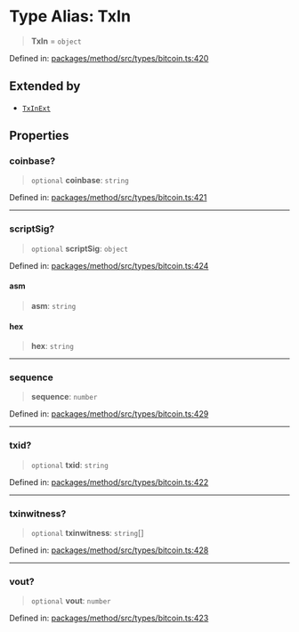 # Type Alias: TxIn

> **TxIn** = `object`

Defined in: [packages/method/src/types/bitcoin.ts:420](https://github.com/dcdpr/did-btcr2-js/blob/4a717493e735221d072999f212891939f4de3f23/packages/method/src/types/bitcoin.ts#L420)

## Extended by

- [`TxInExt`](../interfaces/TxInExt.md)

## Properties

### coinbase?

> `optional` **coinbase**: `string`

Defined in: [packages/method/src/types/bitcoin.ts:421](https://github.com/dcdpr/did-btcr2-js/blob/4a717493e735221d072999f212891939f4de3f23/packages/method/src/types/bitcoin.ts#L421)

***

### scriptSig?

> `optional` **scriptSig**: `object`

Defined in: [packages/method/src/types/bitcoin.ts:424](https://github.com/dcdpr/did-btcr2-js/blob/4a717493e735221d072999f212891939f4de3f23/packages/method/src/types/bitcoin.ts#L424)

#### asm

> **asm**: `string`

#### hex

> **hex**: `string`

***

### sequence

> **sequence**: `number`

Defined in: [packages/method/src/types/bitcoin.ts:429](https://github.com/dcdpr/did-btcr2-js/blob/4a717493e735221d072999f212891939f4de3f23/packages/method/src/types/bitcoin.ts#L429)

***

### txid?

> `optional` **txid**: `string`

Defined in: [packages/method/src/types/bitcoin.ts:422](https://github.com/dcdpr/did-btcr2-js/blob/4a717493e735221d072999f212891939f4de3f23/packages/method/src/types/bitcoin.ts#L422)

***

### txinwitness?

> `optional` **txinwitness**: `string`[]

Defined in: [packages/method/src/types/bitcoin.ts:428](https://github.com/dcdpr/did-btcr2-js/blob/4a717493e735221d072999f212891939f4de3f23/packages/method/src/types/bitcoin.ts#L428)

***

### vout?

> `optional` **vout**: `number`

Defined in: [packages/method/src/types/bitcoin.ts:423](https://github.com/dcdpr/did-btcr2-js/blob/4a717493e735221d072999f212891939f4de3f23/packages/method/src/types/bitcoin.ts#L423)
